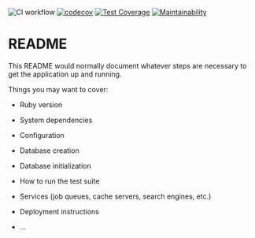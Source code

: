 ![CI workflow](https://github.com/J-pilon/mastery_blog/actions/workflows/ci_workflow.yml/badge.svg)
[![codecov](https://codecov.io/gh/J-pilon/mastery_blog/branch/main/graph/badge.svg?token=y29bpklUBt)](https://codecov.io/gh/J-pilon/mastery_blog)
[![Test Coverage](https://api.codeclimate.com/v1/badges/e5cdc14d0e7e8f531cb7/test_coverage)](https://codeclimate.com/github/J-pilon/mastery_blog/test_coverage)
[![Maintainability](https://api.codeclimate.com/v1/badges/e5cdc14d0e7e8f531cb7/maintainability)](https://codeclimate.com/github/J-pilon/mastery_blog/maintainability)

# README

This README would normally document whatever steps are necessary to get the
application up and running.

Things you may want to cover:

* Ruby version

* System dependencies

* Configuration

* Database creation

* Database initialization

* How to run the test suite

* Services (job queues, cache servers, search engines, etc.)

* Deployment instructions

* ...
